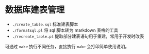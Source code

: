 # 数据库建表管理

* `./create_table.sql` 标准建表脚本
* `./formatsql.pl` 将 sql 脚本转为 markdown 表格的工具
* `./recreate_table.pl` 提取部分建表语句用于重建，常用于开发时改表

可通过 `make` 执行不同任务，直接执行 `make` 会打印简单使用说明。
